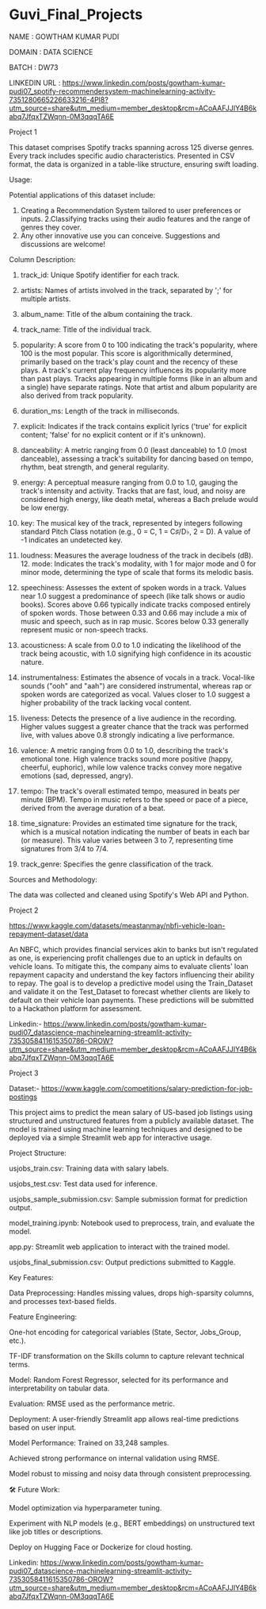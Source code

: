 # Guvi_Final_Projects

NAME : GOWTHAM KUMAR PUDI

DOMAIN : DATA SCIENCE

BATCH : DW73

LINKEDIN URL : https://www.linkedin.com/posts/gowtham-kumar-pudi07_spotify-recommendersystem-machinelearning-activity-7351280665226633216-4Pl8?utm_source=share&utm_medium=member_desktop&rcm=ACoAAFJJIY4B6kabq7JfqxTZWqnn-0M3qqqTA6E

Project 1

This dataset comprises Spotify tracks spanning across 125 diverse genres. Every track includes
specific audio characteristics. Presented in CSV format, the data is organized in a table-like
structure, ensuring swift loading.

Usage:

Potential applications of this dataset include:

1. Creating a Recommendation System tailored to user preferences or inputs.
2.Classifying tracks using their audio features and the range of genres they cover.
3. Any other innovative use you can conceive. Suggestions and discussions are welcome!

Column Description:

1. track_id: Unique Spotify identifier for each track.
 
2. artists: Names of artists involved in the track, separated by ';' for multiple artists.
 
3. album_name: Title of the album containing the track.
   
4. track_name: Title of the individual track.
   
5. popularity: A score from 0 to 100 indicating the track's popularity, where 100 is the most
popular. This score is algorithmically determined, primarily based on the track's play count
and the recency of these plays. A track's current play frequency influences its
popularity more than past plays. Tracks appearing in multiple forms (like in an album and
a single) have separate ratings. Note that artist and album popularity are also derived
from track popularity.

6. duration_ms: Length of the track in milliseconds.
 
7. explicit: Indicates if the track contains explicit lyrics ('true' for explicit content; 'false' for
no explicit content or if it's unknown).

8. danceability: A metric ranging from 0.0 (least danceable) to 1.0 (most danceable),
assessing a track's suitability for dancing based on tempo, rhythm, beat strength, and
general regularity.

9. energy: A perceptual measure ranging from 0.0 to 1.0, gauging the track's intensity and
activity. Tracks that are fast, loud, and noisy are considered high energy, like death
metal, whereas a Bach prelude would be low energy.

10. key: The musical key of the track, represented by integers following standard Pitch Class
notation (e.g., 0 = C, 1 = C♯/D♭, 2 = D). A value of -1 indicates an undetected key.

11. loudness: Measures the average loudness of the track in decibels (dB). 12.
mode: Indicates the track's modality, with 1 for major mode and 0 for minor mode,
determining the type of scale that forms its melodic basis.

12. speechiness: Assesses the extent of spoken words in a track. Values near 1.0 suggest a
predominance of speech (like talk shows or audio books). Scores above 0.66 typically
indicate tracks composed entirely of spoken words. Those between 0.33 and 0.66 may
include a mix of music and speech, such as in rap music. Scores below 0.33 generally
represent music or non-speech tracks.

13. acousticness: A scale from 0.0 to 1.0 indicating the likelihood of the track being
acoustic, with 1.0 signifying high confidence in its acoustic nature.

14. instrumentalness: Estimates the absence of vocals in a track. Vocal-like sounds ("ooh"
and "aah") are considered instrumental, whereas rap or spoken words are categorized
as vocal. Values closer to 1.0 suggest a higher probability of the track lacking vocal
content.

15. liveness: Detects the presence of a live audience in the recording. Higher values
suggest a greater chance that the track was performed live, with values above 0.8
strongly indicating a live performance.

16. valence: A metric ranging from 0.0 to 1.0, describing the track's emotional tone. High
valence tracks sound more positive (happy, cheerful, euphoric), while low valence tracks
convey more negative emotions (sad, depressed, angry).

17. tempo: The track's overall estimated tempo, measured in beats per minute
(BPM). Tempo in music refers to the speed or pace of a piece, derived from the
average duration of a beat.

18. time_signature: Provides an estimated time signature for the track, which is a
musical notation indicating the number of beats in each bar (or measure). This value
varies between 3 to 7, representing time signatures from 3/4 to 7/4.

19. track_genre: Specifies the genre classification of the track.

Sources and Methodology:

The data was collected and cleaned using Spotify's Web API and Python.

Project 2

https://www.kaggle.com/datasets/meastanmay/nbfi-vehicle-loan-repayment-dataset/data

An NBFC, which provides financial services akin to banks but isn't regulated as one, is
experiencing profit challenges due to an uptick in defaults on vehicle loans. To mitigate this, the
company aims to evaluate clients' loan repayment capacity and understand the key factors
influencing their ability to repay. The goal is to develop a predictive model using the
Train_Dataset and validate it on the Test_Dataset to forecast whether clients are likely to
default on their vehicle loan payments. These predictions will be submitted to a Hackathon
platform for assessment.

Linkedin:- https://www.linkedin.com/posts/gowtham-kumar-pudi07_datascience-machinelearning-streamlit-activity-7353058411615350786-OROW?utm_source=share&utm_medium=member_desktop&rcm=ACoAAFJJIY4B6kabq7JfqxTZWqnn-0M3qqqTA6E

Project 3

Dataset:- https://www.kaggle.com/competitions/salary-prediction-for-job-postings

This project aims to predict the mean salary of US-based job listings using structured and unstructured features from a publicly available dataset. The model is trained using machine learning techniques and designed to be deployed via a simple Streamlit web app for interactive usage.


Project Structure:

usjobs_train.csv: Training data with salary labels.

usjobs_test.csv: Test data used for inference.

usjobs_sample_submission.csv: Sample submission format for prediction output.

model_training.ipynb: Notebook used to preprocess, train, and evaluate the model.

app.py: Streamlit web application to interact with the trained model.

usjobs_final_submission.csv: Output predictions submitted to Kaggle.


Key Features:

Data Preprocessing: Handles missing values, drops high-sparsity columns, and processes text-based fields.


Feature Engineering:

One-hot encoding for categorical variables (State, Sector, Jobs_Group, etc.).

TF-IDF transformation on the Skills column to capture relevant technical terms.

Model: Random Forest Regressor, selected for its performance and interpretability on tabular data.

Evaluation: RMSE used as the performance metric.

Deployment: A user-friendly Streamlit app allows real-time predictions based on user input.


Model Performance:
Trained on 33,248 samples.

Achieved strong performance on internal validation using RMSE.

Model robust to missing and noisy data through consistent preprocessing.

🛠 Future Work:

Model optimization via hyperparameter tuning.

Experiment with NLP models (e.g., BERT embeddings) on unstructured text like job titles or descriptions.

Deploy on Hugging Face or Dockerize for cloud hosting.

Linkedin: https://www.linkedin.com/posts/gowtham-kumar-pudi07_datascience-machinelearning-streamlit-activity-7353058411615350786-OROW?utm_source=share&utm_medium=member_desktop&rcm=ACoAAFJJIY4B6kabq7JfqxTZWqnn-0M3qqqTA6E
